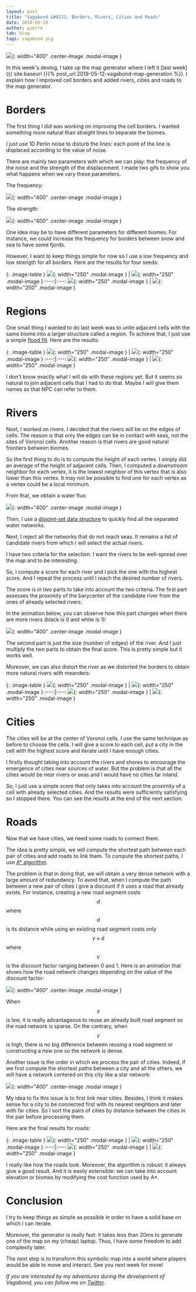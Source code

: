 ```yaml
---
layout: post
title: "Vagabond &#8211; Borders, Rivers, Cities and Roads"
date: 2019-05-19
author: pierre
tab: blog
tags: vagabond pcg
---
```


![](/media/img/vagabond-borders-rivers-cities-roads/rivers_cities.png){: width="400" .center-image .modal-image }

In this week's devlog, I take up the map generator where I left it [last week]({{ site.baseurl }}{% post_url 2019-05-12-vagabond-map-generation %}). I explain how I improved cell borders and added rivers, cities and roads to the map generator.

<!--more-->

# Borders

The first thing I did was working on improving the cell borders. I wanted something more natural than straight lines to separate the biomes.

I just use 1D Perlin noise to disturb the lines: each point of the line is displaced according to the value of noise.

There are mainly two parameters with which we can play: the frequency of the noise and the strength of the displacement. I made two gifs to show you what happens when we vary these parameters.

The frequency:

![](/media/img/vagabond-borders-rivers-cities-roads/gifs/borders_frequency.gif){: width="400" .center-image .modal-image }

The strength:

![](/media/img/vagabond-borders-rivers-cities-roads/gifs/borders_strength.gif){: width="400" .center-image .modal-image }

One idea may be to have different parameters for different biomes. For instance, we could increase the frequency for borders between snow and sea to have some fjords.

However, I want to keep things simple for now so I use a low frequency and low strength for all borders. Here are the results for four seeds: 

{: .image-table }
![](/media/img/vagabond-borders-rivers-cities-roads/borders/Biome_0.png){: width="250" .modal-image } | ![](/media/img/vagabond-borders-rivers-cities-roads/borders/Biome_3.png){: width="250" .modal-image }
:---:|:---:
![](/media/img/vagabond-borders-rivers-cities-roads/borders/Biome_5.png){: width="250" .modal-image } | ![](/media/img/vagabond-borders-rivers-cities-roads/borders/Biome_7.png){: width="250" .modal-image }

# Regions

One small thing I wanted to do last week was to unite adjacent cells with the same biome into a larger structure called a region. To achieve that, I just use a simple [flood fill](https://en.wikipedia.org/wiki/Flood_fill). Here are the results:


{: .image-table }
![](/media/img/vagabond-borders-rivers-cities-roads/regions/Biome_0.png){: width="250" .modal-image } | ![](/media/img/vagabond-borders-rivers-cities-roads/regions/Biome_3.png){: width="250" .modal-image }
:---:|:---:
![](/media/img/vagabond-borders-rivers-cities-roads/regions/Biome_5.png){: width="250" .modal-image } | ![](/media/img/vagabond-borders-rivers-cities-roads/regions/Biome_7.png){: width="250" .modal-image }

I don't know exactly what I will do with these regions yet. But it seems so natural to join adjacent cells that I had to do that. Maybe I will give them names so that NPC can refer to them. 

# Rivers

Next, I worked on rivers. I decided that the rivers will be on the edges of cells. The reason is that only the edges can be in contact with seas, not the sites of Voronoi cells. Another reason is that rivers are good natural frontiers between biomes.

So the first thing to do is to compute the height of each vertex. I simply did an average of the height of adjacent cells. Then, I computed a *downstream* neighbor for each vertex, it is the lowest neighbor of this vertex that is also lower than this vertex. It may not be possible to find one for each vertex as a vertex could be a local minimum.

From that, we obtain a water flux:

![](/media/img/vagabond-borders-rivers-cities-roads/water_flux.png){: width="400" .center-image .modal-image }

Then, I use a [disjoint-set data structure](https://en.wikipedia.org/wiki/Disjoint-set_data_structure) to quickly find all the separated water networks.

Next, I reject all the networks that do not reach seas. It remains a list of candidate rivers from which I will select the actual rivers.

I have two criteria for the selection: I want the rivers to be well-spread over the map and to be interesting.

So, I compute a score for each river and I pick the one with the highest score. And I repeat the process until I reach the desired number of rivers.

The score is in two parts to take into account the two criteria. The first part assesses the proximity of the barycenter of the candidate river from the ones of already selected rivers.

In the animation below, you can observe how this part changes when there are more rivers (black is 0 and white is 1):

![](/media/img/vagabond-borders-rivers-cities-roads/gifs/rivers_mask.gif){: width="400" .center-image .modal-image }

The second part is just the size (number of edges) of the river. And I just multiply the two parts to obtain the final score. This is pretty simple but it works well.

Moreover, we can also distort the river as we distorted the borders to obtain more natural rivers with meanders: 

{: .image-table }
![](/media/img/vagabond-borders-rivers-cities-roads/rivers/Biome_0.png){: width="250" .modal-image } | ![](/media/img/vagabond-borders-rivers-cities-roads/rivers/Biome_3.png){: width="250" .modal-image }
:---:|:---:
![](/media/img/vagabond-borders-rivers-cities-roads/rivers/Biome_5.png){: width="250" .modal-image } | ![](/media/img/vagabond-borders-rivers-cities-roads/rivers/Biome_7.png){: width="250" .modal-image }

# Cities

The cities will be at the center of Voronoi cells. I use the same technique as before to choose the cells. I will give a score to each cell, put a city in the cell with the highest score and iterate until I have enough cities.

I firstly thought taking into account the rivers and shores to encourage the emergence of cities near sources of water. But the problem is that all the cities would be near rivers or seas and I would have no cities far inland.

So, I just use a simple score that only takes into account the proximity of a cell with already selected cities. And the results were sufficiently satisfying so I stopped there. You can see the results at the end of the next section.

# Roads

Now that we have cities, we need some roads to connect them.

The idea is pretty simple, we will compute the shortest path between each pair of cities and add roads to link them. To compute the shortest paths, I use [A* algorithm](https://en.wikipedia.org/wiki/A*_search_algorithm).

The problem is that in doing that, we will obtain a very dense network with a large amount of redundancy. To avoid that, when I compute the path between a new pair of cities I give a discount if it uses a road that already exists. For instance, creating a new road segment costs $$d$$ where $$d$$ is its distance while using an existing road segment costs only $$\gamma \times d$$ where $$\gamma$$ is the discount factor ranging between 0 and 1. Here is an animation that shows how the road network changes depending on the value of the discount factor:

![](/media/img/vagabond-borders-rivers-cities-roads/gifs/roads_discount.gif){: width="400" .center-image .modal-image }

When $$\gamma$$ is low, it is really advantageous to reuse an already built road segment so the road network is sparse. On the contrary, when $$\gamma$$ is high, there is no big difference between reusing a road segment or constructing a new one so the network is dense.

Another issue is the order in which we process the pair of cities. Indeed, if we first compute the shortest paths between a city and all the others, we will have a network centered on this city like a star network:

![](/media/img/vagabond-borders-rivers-cities-roads/roads_star_network.png){: width="400" .center-image .modal-image }

My idea to fix this issue is to first link near cities. Besides, I think it makes sense for a city to be connected first with its nearest neighbors and later with far cities. So I sort the pairs of cities by distance between the cities in the pair before processing them.

Here are the final results for roads:

{: .image-table }
![](/media/img/vagabond-borders-rivers-cities-roads/roads/Biome_0.png){: width="250" .modal-image } | ![](/media/img/vagabond-borders-rivers-cities-roads/roads/Biome_3.png){: width="250" .modal-image }
:---:|:---:
![](/media/img/vagabond-borders-rivers-cities-roads/roads/Biome_5.png){: width="250" .modal-image } | ![](/media/img/vagabond-borders-rivers-cities-roads/roads/Biome_7.png){: width="250" .modal-image }

I really like how the roads look. Moreover, the algorithm is robust: it always give a good result. And it is easily extensible: we can take into account elevation or biomes by modifying the cost function used by A*.

# Conclusion

I try to keep things as simple as possible in order to have a solid base on which I can iterate.

Moreover, the generator is really fast: it takes less than 20ms to generate one of the map on my (cheap) laptop. Thus, I have some freedom to add complexity later.

The next step is to transform this symbolic map into a world where players would be able to move and interact. See you next week for more!

*If you are interested by my adventures during the development of Vagabond, you can follow me on [Twitter](https://twitter.com/PierreVigier).*